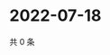 # 2022-07-18

共 0 条

<!-- BEGIN WEIBO -->
<!-- 最后更新时间 Mon Jul 18 2022 03:13:06 GMT+0800 (China Standard Time) -->

<!-- END WEIBO -->
